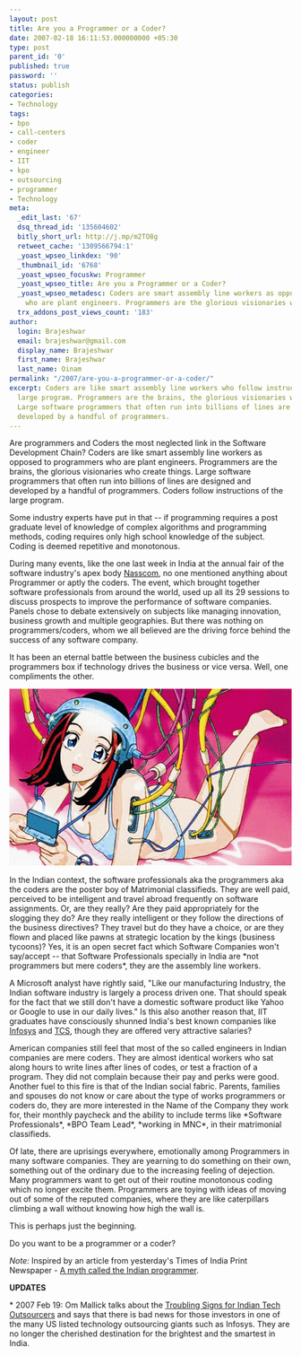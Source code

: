 ```yaml
---
layout: post
title: Are you a Programmer or a Coder?
date: 2007-02-18 16:11:53.000000000 +05:30
type: post
parent_id: '0'
published: true
password: ''
status: publish
categories:
- Technology
tags:
- bpo
- call-centers
- coder
- engineer
- IIT
- kpo
- outsourcing
- programmer
- Technology
meta:
  _edit_last: '67'
  dsq_thread_id: '135604602'
  bitly_short_url: http://j.mp/m2TO8g
  retweet_cache: '1309566794:1'
  _yoast_wpseo_linkdex: '90'
  _thumbnail_id: '6768'
  _yoast_wpseo_focuskw: Programmer
  _yoast_wpseo_title: Are you a Programmer or a Coder?
  _yoast_wpseo_metadesc: Coders are smart assembly line workers as opposed to programmers
    who are plant engineers. Programmers are the glorious visionaries who create things.
  trx_addons_post_views_count: '183'
author:
  login: Brajeshwar
  email: brajeshwar@gmail.com
  display_name: Brajeshwar
  first_name: Brajeshwar
  last_name: Oinam
permalink: "/2007/are-you-a-programmer-or-a-coder/"
excerpt: Coders are like smart assembly line workers who follow instructions of the
  large program. Programmers are the brains, the glorious visionaries who create things.
  Large software programmers that often run into billions of lines are designed and
  developed by a handful of programmers.
---
```

<p>Are programmers and Coders the most neglected link in the Software Development Chain? Coders are like smart assembly line workers as opposed to programmers who are plant engineers. Programmers are the brains, the glorious visionaries who create things. Large software programmers that often run into billions of lines are designed and developed by a handful of programmers. Coders follow instructions of the large program.</p>
<p>Some industry experts have put in that -- if programming requires a post graduate level of knowledge of complex algorithms and programming methods, coding requires only high school knowledge of the subject. Coding is deemed repetitive and monotonous.</p>
<p>During many events, like the one last week in India at the annual fair of the software industry's apex body <a href="http://www.nasscom.in/">Nasscom</a>, no one mentioned anything about Programmer or aptly the coders. The event, which brought together software professionals from around the world, used up all its 29 sessions to discuss prospects to improve the performance of software companies. Panels chose to debate extensively on subjects like managing innovation, business growth and multiple geographies. But there was nothing on programmers/coders, whom we all believed are the driving force behind the success of any software company.</p>
<p>It has been an eternal battle between the business cubicles and the programmers box if technology drives the business or vice versa. Well, one compliments the other.</p>
<p><img src="/static/2007/02/programmer-coder.jpg" alt="Are you a Programmer or a Coder?" /></p>
<p>In the Indian context, the software professionals aka the programmers aka the coders are the poster boy of Matrimonial classifieds. They are well paid, perceived to be intelligent and travel abroad frequently on software assignments. Or, are they really? Are they paid appropriately for the slogging they do? Are they really intelligent or they follow the directions of the business directives? They travel but do they have a choice, or are they flown and placed like pawns at strategic location by the kings (business tycoons)? Yes, it is an open secret fact which Software Companies won't say/accept -- that Software Professionals specially in India are *not programmers but mere coders*, they are the assembly line workers.</p>
<p>A Microsoft analyst have rightly said, "Like our manufacturing Industry, the Indian software industry is largely a process driven one. That should speak for the fact that we still don't have a domestic software product like Yahoo or Google to use in our daily lives." Is this also another reason that, IIT graduates have consciously shunned India's best known companies like <a href="http://www.infosys.com/">Infosys</a> and <a href="http://www.tcs.com/">TCS</a>, though they are offered very attractive salaries?</p>
<p>American companies still feel that most of the so called engineers in Indian companies are mere coders. They are almost identical workers who sat along hours to write lines after lines of codes, or test a fraction of a program. They did not complain because their pay and perks were good. Another fuel to this fire is that of the Indian social fabric. Parents, families and spouses do not know or care about the type of works programmers or coders do, they are more interested in the Name of the Company they work for, their monthly paycheck and the ability to include terms like *Software Professionals*, *BPO Team Lead*, *working in MNC*, in their matrimonial classifieds.</p>
<p>Of late, there are uprisings everywhere, emotionally among Programmers in many software companies. They are yearning to do something on their own, something out of the ordinary due to the increasing feeling of dejection. Many programmers want to get out of their routine monotonous coding which no longer excite them. Programmers are toying with ideas of moving out of some of the reputed companies, where they are like caterpillars climbing a wall without knowing how high the wall is.</p>
<p>This is perhaps just the beginning.</p>
<p>Do you want to be a programmer or a coder?</p>
<p><em>Note:</em> Inspired by an article from yesterday's Times of India Print Newspaper - <a href="http://timesofindia.indiatimes.com/home/sunday-toi/A-myth-called-the-Indian-programmer/articleshow/1633868.cms">A myth called the Indian programmer</a>.</p>
<p><strong>UPDATES</strong></p>
<p>* 2007 Feb 19: Om Mallick talks about the <a href="http://gigaom.com/2007/02/18/troubling-signs-for-indian-tech-outsourcers/">Troubling Signs for Indian Tech Outsourcers</a> and says that there is bad news for those investors in one of the many US listed technology outsourcing giants such as Infosys. They are no longer the cherished destination for the brightest and the smartest in India.</p>
